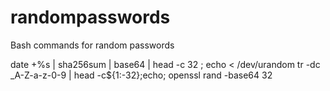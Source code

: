 # randompasswords
Bash commands for random passwords


  date +%s | sha256sum | base64 | head -c 32 ; echo
  < /dev/urandom tr -dc _A-Z-a-z-0-9 | head -c${1:-32};echo;
  openssl rand -base64 32

